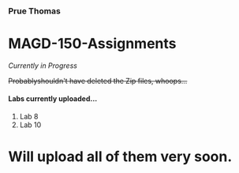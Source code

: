 ### Prue Thomas

# MAGD-150-Assignments

*Currently in Progress*

~~Probablyshouldn't have deleted the Zip files, whoops...~~

#### Labs currently uploaded...
1. Lab 8
2. Lab 10

# Will upload all of them very soon.
